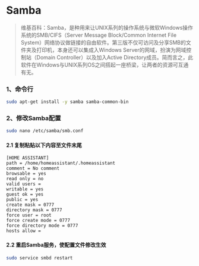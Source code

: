 # Samba
> 维基百科：Samba，是种用来让UNIX系列的操作系统与微软Windows操作系统的SMB/CIFS（Server Message Block/Common Internet File System）网络协议做链接的自由软件。第三版不仅可访问及分享SMB的文件夹及打印机，本身还可以集成入Windows Server的网域，扮演为网域控制站（Domain Controller）以及加入Active Directory成员。简而言之，此软件在Windows与UNIX系列OS之间搭起一座桥梁，让两者的资源可互通有无。
### 1、命令行
``` bash
sudo apt-get install -y samba samba-common-bin
```
### 2、修改Samba配置
``` bash
sudo nano /etc/samba/smb.conf
```
#### 2.1 复制粘贴以下内容至文件末尾
```
[HOME ASSISTANT]
path = /home/homeassistant/.homeassistant
comment = No comment
browsable = yes
read only = no
valid users =
writable = yes
guest ok = yes
public = yes
create mask = 0777
directory mask = 0777
force user = root
force create mode = 0777
force directory mode = 0777
hosts allow =
```
#### 2.2 重启Samba服务，使配置文件修改生效
``` bash
sudo service smbd restart
```
